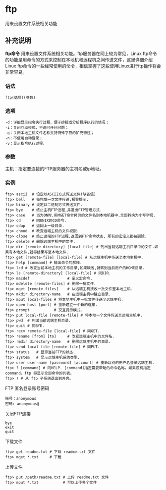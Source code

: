 #  ftp

用来设置文件系统相关功能

##  补充说明

**ftp命令** 用来设置文件系统相关功能。ftp服务器在网上较为常见，Linux
ftp命令的功能是用命令的方式来控制在本地机和远程机之间传送文件，这里详细介绍Linux
ftp命令的一些经常使用的命令，相信掌握了这些使用Linux进行ftp操作将会非常容易。

###  语法

    
    
    ftp(选项)(参数)
    

###  选项

    
    
    -d：详细显示指令执行过程，便于排错或分析程序执行的情况；
    -i：关闭互动模式，不询问任何问题；
    -g：关闭本地主机文件名称支持特殊字符的扩充特性；
    -n：不使用自动登录；
    -v：显示指令执行过程。
    

###  参数

主机：指定要连接的FTP服务器的主机名或ip地址。

###  实例

    
    
    ftp> ascii  # 设定以ASCII方式传送文件(缺省值) 
    ftp> bell   # 每完成一次文件传送,报警提示. 
    ftp> binary # 设定以二进制方式传送文件. 
    ftp> bye    # 终止主机FTP进程,并退出FTP管理方式. 
    ftp> case   # 当为ON时,用MGET命令拷贝的文件名到本地机器中,全部转换为小写字母. 
    ftp> cd     # 同UNIX的CD命令. 
    ftp> cdup   # 返回上一级目录. 
    ftp> chmod  # 改变远端主机的文件权限. 
    ftp> close  # 终止远端的FTP进程,返回到FTP命令状态, 所有的宏定义都被删除. 
    ftp> delete # 删除远端主机中的文件. 
    ftp> dir [remote-directory] [local-file] # 列出当前远端主机目录中的文件.如果有本地文件,就将结果写至本地文件. 
    ftp> get [remote-file] [local-file] # 从远端主机中传送至本地主机中. 
    ftp> help [command] # 输出命令的解释. 
    ftp> lcd # 改变当前本地主机的工作目录,如果缺省,就转到当前用户的HOME目录. 
    ftp> ls [remote-directory] [local-file] # 同DIR. 
    ftp> macdef                 # 定义宏命令. 
    ftp> mdelete [remote-files] # 删除一批文件. 
    ftp> mget [remote-files]    # 从远端主机接收一批文件至本地主机. 
    ftp> mkdir directory-name   # 在远端主机中建立目录. 
    ftp> mput local-files # 将本地主机中一批文件传送至远端主机. 
    ftp> open host [port] # 重新建立一个新的连接. 
    ftp> prompt           # 交互提示模式. 
    ftp> put local-file [remote-file] # 将本地一个文件传送至远端主机中. 
    ftp> pwd  # 列出当前远端主机目录. 
    ftp> quit # 同BYE. 
    ftp> recv remote-file [local-file] # 同GET. 
    ftp> rename [from] [to]     # 改变远端主机中的文件名. 
    ftp> rmdir directory-name   # 删除远端主机中的目录. 
    ftp> send local-file [remote-file] # 同PUT. 
    ftp> status   # 显示当前FTP的状态. 
    ftp> system   # 显示远端主机系统类型. 
    ftp> user user-name [password] [account] # 重新以别的用户名登录远端主机. 
    ftp> ? [command] # 同HELP. [command]指定需要帮助的命令名称。如果没有指定 command，ftp 将显示全部命令的列表。
    ftp> ! # 从 ftp 子系统退出到外壳。
    

FTP 匿名登录账号密码

    
    
    账号：anonymous
    密码: anonymous@
    

关闭FTP连接

    
    
    bye
    exit
    quit
    

下载文件

    
    
    ftp> get readme.txt # 下载 readme.txt 文件
    ftp> mget *.txt     # 下载 
    

上传文件

    
    
    ftp> put /path/readme.txt # 上传 readme.txt 文件
    ftp> mput *.txt           # 可以上传多个文件
    

